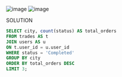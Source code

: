 ![image](https://user-images.githubusercontent.com/94289230/195769726-5eda2905-cd51-49f3-b538-13505c5f9e64.png)
![image](https://user-images.githubusercontent.com/94289230/195769765-e3e28c78-adcb-496a-ba42-beaab4b4639d.png)

SOLUTION
```sql
SELECT city, count(status) AS total_orders
FROM trades AS t  
JOIN users AS u   
ON t.user_id = u.user_id 
WHERE status = 'Completed'
GROUP BY city
ORDER BY total_orders DESC
LIMIT 3;
```
